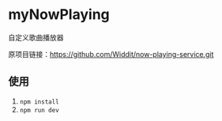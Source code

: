 # myNowPlaying

自定义歌曲播放器

原项目链接：<https://github.com/Widdit/now-playing-service.git>

## 使用

1. `npm install`
2. `npm run dev`